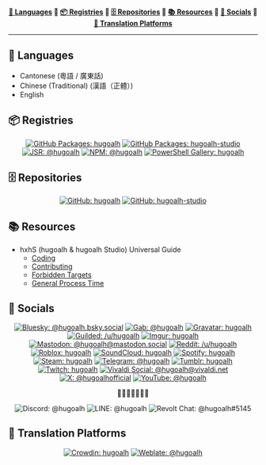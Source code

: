 <div align="center"><b>

[💬 Languages](#47e957fba4554541bca85acc1ee69832-languages) 💠 [📦 Registries](#47e957fba4554541bca85acc1ee69832-registries) 💠 [🗄️ Repositories](#47e957fba4554541bca85acc1ee69832-repositories) 💠 [📚 Resources](#47e957fba4554541bca85acc1ee69832-resources) 💠 [👥 Socials](#47e957fba4554541bca85acc1ee69832-socials) 💠 [🦜 Translation Platforms](#47e957fba4554541bca85acc1ee69832-translation-platforms)

</b></div>

---

<h2 id="47e957fba4554541bca85acc1ee69832-languages">💬 Languages</h2>

- Cantonese (粵語 / 廣東話)
- Chinese (Traditional) (漢語（正體）)
- English

<h2 id="47e957fba4554541bca85acc1ee69832-registries">📦 Registries</h2>

<div align="center">

[![GitHub Packages: hugoalh](https://img.shields.io/badge/Packages-hugoalh-181717?labelColor=181717&logo=github&logoColor=ffffff&style=flat "GitHub Packages: hugoalh")](https://github.com/hugoalh?tab=packages)
[![GitHub Packages: hugoalh-studio](https://img.shields.io/badge/Packages-hugoalh--studio-181717?labelColor=181717&logo=github&logoColor=ffffff&style=flat "GitHub Packages: hugoalh-studio")](https://github.com/orgs/hugoalh-studio/packages)
[![JSR: @hugoalh](https://img.shields.io/badge/JSR-@hugoalh-F7DF1E?labelColor=F7DF1E&logoColor=000000&style=flat "JSR: @hugoalh")](https://jsr.io/@hugoalh)
[![NPM: @hugoalh](https://img.shields.io/badge/@hugoalh-CB3837?labelColor=CB3837&logo=npm&logoColor=ffffff&style=flat "NPM: @hugoalh")](https://www.npmjs.com/search?q=%40hugoalh%2F)
[![PowerShell Gallery: hugoalh](https://img.shields.io/badge/hugoalh-5391FE?labelColor=5391FE&logo=powershell&logoColor=ffffff&style=flat "PowerShell Gallery: hugoalh")](https://www.powershellgallery.com/profiles/hugoalh)

</div>

<h2 id="47e957fba4554541bca85acc1ee69832-repositories">🗄️ Repositories</h2>

<div align="center">

[![GitHub: hugoalh](https://img.shields.io/badge/hugoalh-181717?labelColor=181717&logo=github&logoColor=ffffff&style=flat "GitHub: hugoalh")](https://github.com/hugoalh?tab=repositories)
[![GitHub: hugoalh-studio](https://img.shields.io/badge/hugoalh--studio-181717?labelColor=181717&logo=github&logoColor=ffffff&style=flat "GitHub: hugoalh-studio")](https://github.com/orgs/hugoalh-studio/repositories)

</div>

<h2 id="47e957fba4554541bca85acc1ee69832-resources">📚 Resources</h2>

- hxhS (hugoalh & hugoalh Studio) Universal Guide
  - [Coding](https://github.com/hugoalh/hugoalh/blob/main/universal-guide/coding.md)
  - [Contributing](https://github.com/hugoalh/hugoalh/blob/main/universal-guide/contributing.md)
  - [Forbidden Targets](https://github.com/hugoalh/hugoalh/blob/main/universal-guide/forbidden-targets.md)
  - [General Process Time](https://github.com/hugoalh/hugoalh/blob/main/universal-guide/general-process-time.md)

<h2 id="47e957fba4554541bca85acc1ee69832-socials">👥 Socials</h2>

<div align="center">

[![Bluesky: @hugoalh.bsky.social](https://img.shields.io/badge/@hugoalh.bsky.social-0285FF?labelColor=0285FF&logo=bluesky&logoColor=ffffff&style=flat "Bluesky: @hugoalh.bsky.social")](https://bsky.app/profile/hugoalh.bsky.social)
[![Gab: @hugoalh](https://img.shields.io/badge/Gab-@hugoalh-21CF7A?labelColor=21CF7A&logoColor=ffffff&style=flat "Gab: @hugoalh")](https://gab.com/hugoalh)
[![Gravatar: hugoalh](https://img.shields.io/badge/hugoalh-1E8CBE?labelColor=1E8CBE&logo=gravatar&logoColor=ffffff&style=flat "Gravatar: hugoalh")](https://gravatar.com/hugoalh)
[![Guilded: /u/hugoalh](https://img.shields.io/badge/%2Fu%2Fhugoalh-F5C400?labelColor=F5C400&logo=guilded&logoColor=000000&style=flat "Guilded: /u/hugoalh")](https://www.guilded.gg/u/hugoalh)
[![Imgur: hugoalh](https://img.shields.io/badge/hugoalh-1BB76E?labelColor=1BB76E&logo=imgur&logoColor=ffffff&style=flat "Imgur: hugoalh")](https://imgur.com/user/hugoalh)
[![Mastodon: @hugoalh@mastodon.social](https://img.shields.io/badge/@hugoalh@mastodon.social-6364FF?labelColor=6364FF&logo=mastodon&logoColor=ffffff&style=flat "Mastodon: @hugoalh@mastodon.social")](https://mastodon.social/@hugoalh)
[![Reddit: /u/hugoalh](https://img.shields.io/badge/%2Fu%2Fhugoalh-FF4500?labelColor=FF4500&logo=reddit&logoColor=ffffff&style=flat "Reddit: /u/hugoalh")](https://www.reddit.com/user/hugoalh)
[![Roblox: hugoalh](https://img.shields.io/badge/hugoalh-000000?labelColor=000000&logo=roblox&logoColor=ffffff&style=flat "Roblox: hugoalh")](https://www.roblox.com/users/194932593/profile)
[![SoundCloud: hugoalh](https://img.shields.io/badge/hugoalh-FF3300?labelColor=FF3300&logo=soundcloud&logoColor=ffffff&style=flat "SoundCloud: hugoalh")](https://soundcloud.com/hugoalh)
[![Spotify: hugoalh](https://img.shields.io/badge/hugoalh-1DB954?labelColor=1DB954&logo=spotify&logoColor=ffffff&style=flat "Spotify: hugoalh")](https://open.spotify.com/user/hugoalh)
[![Steam: hugoalh](https://img.shields.io/badge/hugoalh-000000?labelColor=000000&logo=steam&logoColor=ffffff&style=flat "Steam: hugoalh")](https://steamcommunity.com/id/hugoalh)
[![Telegram: @hugoalh](https://img.shields.io/badge/@hugoalh-26A5E4?labelColor=26A5E4&logo=telegram&logoColor=ffffff&style=flat "Telegram: @hugoalh")](https://t.me/hugoalh)
[![Tumblr: hugoalh](https://img.shields.io/badge/hugoalh-36465D?labelColor=36465D&logo=tumblr&logoColor=ffffff&style=flat "Tumblr: hugoalh")](https://hugoalh.tumblr.com)
[![Twitch: hugoalh](https://img.shields.io/badge/hugoalh-9146FF?labelColor=9146FF&logo=twitch&logoColor=ffffff&style=flat "Twitch: hugoalh")](https://www.twitch.tv/hugoalh)
[![Vivaldi Social: @hugoalh@vivaldi.net](https://img.shields.io/badge/Social-@hugoalh@vivaldi.net-EF3939?labelColor=EF3939&logo=vivaldi&logoColor=ffffff&style=flat "Vivaldi Social: @hugoalh@vivaldi.net")](https://social.vivaldi.net/@hugoalh)
[![X: @hugoalhofficial](https://img.shields.io/badge/@hugoalhofficial-000000?labelColor=000000&logo=x&logoColor=ffffff&style=flat "X: @hugoalhofficial")](https://x.com/hugoalhofficial)
[![YouTube: @hugoalh](https://img.shields.io/badge/@hugoalh-FF0000?labelColor=FF0000&logo=youtube&logoColor=ffffff&style=flat "YouTube: @hugoalh")](https://www.youtube.com/@hugoalh)

🔹🔷🔸🔶🔸🔷🔹

![Discord: @hugoalh](https://img.shields.io/badge/@hugoalh-5865F2?labelColor=5865F2&logo=discord&logoColor=ffffff&style=flat "Discord: @hugoalh")
![LINE: @hugoalh](https://img.shields.io/badge/@hugoalh-00C300?labelColor=00C300&logo=line&logoColor=ffffff&style=flat "LINE: @hugoalh")
![Revolt Chat: @hugoalh#5145](https://img.shields.io/badge/@hugoalh%235145-FD667A?labelColor=FD667A&logo=revoltdotchat&logoColor=ffffff&style=flat "Revolt Chat: @hugoalh#5145")

</div>

<h2 id="47e957fba4554541bca85acc1ee69832-translation-platforms">🦜 Translation Platforms</h2>

<div align="center">

[![Crowdin: hugoalh](https://img.shields.io/badge/hugoalh-2E3340?labelColor=2E3340&logo=crowdin&logoColor=ffffff&style=flat "Crowdin: hugoalh")](https://crowdin.com/profile/hugoalh)
[![Weblate: @hugoalh](https://img.shields.io/badge/@hugoalh-2ECCAA?labelColor=2ECCAA&logo=weblate&logoColor=ffffff&style=flat "Weblate: @hugoalh")](https://hosted.weblate.org/user/hugoalh)

</div>
